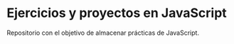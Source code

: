 # Ejercicios y proyectos en JavaScript
Repositorio con el objetivo de almacenar prácticas de JavaScript.
